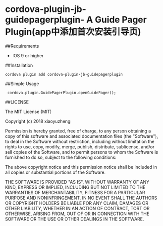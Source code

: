 # cordova-plugin-jb-guidepagerplugin- A Guide Pager Plugin(app中添加首次安装引导页)

##Requirements

 - IOS 9 or higher

##Installation

    cordova plugin add cordova-plugin-jb-guidepagerplugin
    
##Simple Usage


     cordova.plugin.GuidePagerPlugin.openGuidePager();


  
##LICENSE

The MIT License (MIT)

Copyright (c) 2018 xiaoyuzheng

Permission is hereby granted, free of charge, to any person obtaining a copy of this software and associated documentation files (the "Software"), to deal in the Software without restriction, including without limitation the rights to use, copy, modify, merge, publish, distribute, sublicense, and/or sell copies of the Software, and to permit persons to whom the Software is furnished to do so, subject to the following conditions:

The above copyright notice and this permission notice shall be included in all copies or substantial portions of the Software.

THE SOFTWARE IS PROVIDED "AS IS", WITHOUT WARRANTY OF ANY KIND, EXPRESS OR IMPLIED, INCLUDING BUT NOT LIMITED TO THE WARRANTIES OF MERCHANTABILITY, FITNESS FOR A PARTICULAR PURPOSE AND NONINFRINGEMENT. IN NO EVENT SHALL THE AUTHORS OR COPYRIGHT HOLDERS BE LIABLE FOR ANY CLAIM, DAMAGES OR OTHER LIABILITY, WHETHER IN AN ACTION OF CONTRACT, TORT OR OTHERWISE, ARISING FROM, OUT OF OR IN CONNECTION WITH THE SOFTWARE OR THE USE OR OTHER DEALINGS IN THE SOFTWARE.


   
 

    
    
